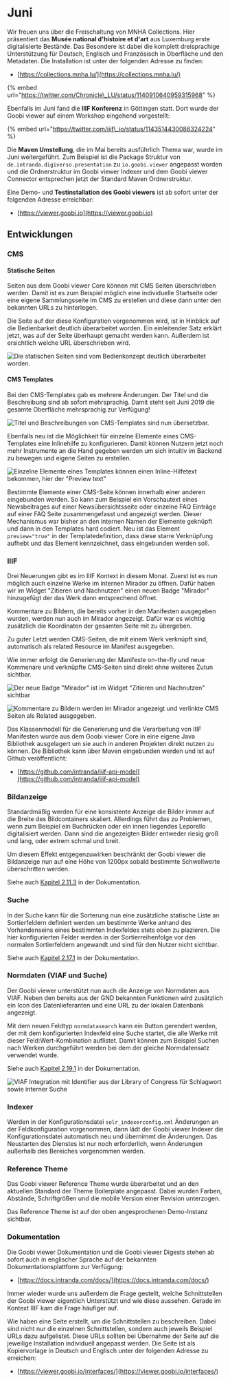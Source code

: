 # Juni

Wir freuen uns über die Freischaltung von MNHA Collections. Hier präsentiert das **Musée national d'histoire et d'art** aus Luxemburg erste digitalisierte Bestände. Das Besondere ist dabei die komplett dreisprachige Unterstützung für Deutsch, Englisch und Französisch in Oberfläche und den Metadaten. Die Installation ist unter der folgenden Adresse zu finden: 

* [https://collections.mnha.lu/](https://collections.mnha.lu/)

{% embed url="https://twitter.com/Chronicle\_LU/status/1140910640959315968" %}

Ebenfalls im Juni fand die **IIIF Konferenz** in Göttingen statt. Dort wurde der Goobi viewer auf einem Workshop eingehend vorgestellt:

{% embed url="https://twitter.com/iiif\_io/status/1143514430086324224" %}

Die **Maven Umstellung**, die im Mai bereits ausführlich Thema war, wurde im Juni weitergeführt. Zum Beispiel ist die Package Struktur von `de.intranda.digiverso.presentation` zu `io.goobi.viewer` angepasst worden und die Ordnerstruktur im Goobi viewer Indexer und dem Goobi viewer Connector entsprechen jetzt der Standard Maven Ordnerstruktur.

Eine Demo- und **Testinstallation des Goobi viewers** ist ab sofort unter der folgenden Adresse erreichbar:

* [https://viewer.goobi.io](https://viewer.goobi.io)

## Entwicklungen

### CMS

#### Statische Seiten

Seiten aus dem Goobi viewer Core können mit CMS Seiten überschrieben werden. Damit ist es zum Beispiel möglich eine individuelle Startseite oder eine eigene Sammlungsseite im CMS zu erstellen und diese dann unter den bekannten URLs zu hinterlegen.

Die Seite auf der diese Konfiguration vorgenommen wird, ist in Hinblick auf die Bedienbarkeit deutlich überarbeitet worden. Ein einleitender Satz erklärt jetzt, was auf der Seite überhaupt gemacht werden kann. Außerdem ist ersichtlich welche URL überschrieben wird.

![Die statischen Seiten sind vom Bedienkonzept deutlich &#xFC;berarbeitet worden.](../.gitbook/assets/2019-06-1.png)

#### CMS Templates

Bei den CMS-Templates gab es mehrere Änderungen. Der Titel und die Beschreibung sind ab sofort mehrsprachig. Damit steht seit Juni 2019 die gesamte Oberfläche mehrsprachig zur Verfügung!

![Titel und Beschreibungen von CMS-Templates sind nun &#xFC;bersetzbar.](../.gitbook/assets/2019-06-2.png)

Ebenfalls neu ist die Möglichkeit für einzelne Elemente eines CMS-Templates eine Inlinehilfe zu konfigurieren. Damit können Nutzern jetzt noch mehr Instrumente an die Hand gegeben werden um sich intuitiv im Backend zu bewegen und eigene Seiten zu erstellen.

![Einzelne Elemente eines Templates k&#xF6;nnen einen Inline-Hilfetext bekommen, hier der &quot;Preview text&quot;](../.gitbook/assets/2019-06-3.png)

Bestimmte Elemente einer CMS-Seite können innerhalb einer anderen eingebunden werden. So kann zum Beispiel ein Vorschautext eines Newsbeitrages auf einer Newsübersichtsseite oder einzelne FAQ Einträge auf einer FAQ Seite zusammengefasst und angezeigt werden. Dieser Mechanismus war bisher an den internen Namen der Elemente geknüpft und dann in den Templates hard codiert. Neu ist das Element `preview="true"` in der Templatedefinition, dass diese starre Verknüpfung aufhebt und das Element kennzeichnet, dass eingebunden werden soll.

### IIIF

Drei Neuerungen gibt es im IIIF Kontext in diesem Monat. Zuerst ist es nun möglich auch einzelne Werke im internen Mirador zu öffnen. Dafür haben wir im Widget "Zitieren und Nachnutzen" einen neuen Badge "Mirador" hinzugefügt der das Werk dann entsprechend öffnet.

Kommentare zu Bildern, die bereits vorher in den Manifesten ausgegeben wurden, werden nun auch im Mirador angezeigt. Dafür war es wichtig zusätzlich die Koordinaten der gesamten Seite mit zu übergeben.

Zu guter Letzt werden CMS-Seiten, die mit einem Werk verknüpft sind, automatisch als related Resource im Manifest ausgegeben.

Wie immer erfolgt die Generierung der Manifeste on-the-fly und neue Kommenare und verknüpfte CMS-Seiten sind direkt ohne weiteres Zutun sichtbar.

![Der neue Badge &quot;Mirador&quot; ist im Widget &quot;Zitieren und Nachnutzen&quot; sichtbar](../.gitbook/assets/2019-06-4.png)

![Kommentare zu Bildern werden im Mirador angezeigt und verlinkte CMS Seiten als Related ausgegeben.](../.gitbook/assets/2019-06-5.png)

Das Klassenmodell für die Generierung und die Verarbeitung von IIIF Manifesten wurde aus dem Goobi viewer Core in eine eigene Java Bibliothek ausgelagert um sie auch in anderen Projekten direkt nutzen zu können. Die Bibliothek kann über Maven eingebunden werden und ist auf Github veröffentlicht: 

* [https://github.com/intranda/iiif-api-model](https://github.com/intranda/iiif-api-model)

### Bildanzeige

Standardmäßig werden für eine konsistente Anzeige die Bilder immer auf die Breite des Bildcontainers skaliert. Allerdings führt das zu Problemen, wenn zum Beispiel ein Buchrücken oder ein innen liegendes Leporello digitalisiert werden. Dann sind die angezeigten Bilder entweder riesig groß und lang, oder extrem schmal und breit.

Um diesem Effekt entgegenzuwirken beschränkt der Goobi viewer die Bildanzeige nun auf eine Höhe von 1200px sobald bestimmte Schwellwerte überschritten werden.

Siehe auch [Kapitel 2.11.3](https://docs.intranda.com/goobi-viewer-de/2/2.11/2.11.3) in der Dokumentation.

### Suche

In der Suche kann für die Sorterung nun eine zusätzliche statische Liste an Sortierfeldern definiert werden um bestimmte Werke anhand des Vorhandenseins eines bestimmten Indexfeldes stets oben zu plazieren. Die hier konfigurierten Felder werden in der Sortierreihenfolge vor den normalen Sortierfeldern angewandt und sind für den Nutzer nicht sichtbar.

Siehe auch [Kapitel 2.17.1](https://docs.intranda.com/goobi-viewer-de/2/2.17/2.17.1) in der Dokumentation.

### Normdaten \(VIAF und Suche\)

Der Goobi viewer unterstützt nun auch die Anzeige von Normdaten aus VIAF. Neben den bereits aus der GND bekannten Funktionen wird zusätzlich ein Icon des Datenlieferanten und eine URL zu der lokalen Datenbank angezeigt.

Mit dem neuen Feldtyp `normdatasearch` kann ein Button gerendert werden, der mit dem konfigurierten Indexfeld eine Suche startet, die alle Werke mit dieser Feld:Wert-Kombination auflistet. Damit können zum Beispiel Suchen nach Werken durchgeführt werden bei dem der gleiche Normdatensatz verwendet wurde.

Siehe auch [Kapitel 2.19.1](https://docs.intranda.com/goobi-viewer-de/2/2.19/2.19.1) in der Dokumentation.

![VIAF Integration mit Identifier aus der Library of Congress f&#xFC;r Schlagwort sowie interner Suche](../.gitbook/assets/2019-06-6.png)

### Indexer

Werden in der Konfigurationsdatei `solr_indexerconfig.xml` Änderungen an der Feldkonfiguration vorgenommen, dann lädt der Goobi viewer Indexer die Konfigurationsdatei automatisch neu und übernimmt die Änderungen. Das Neustarten des Dienstes ist nur noch erforderlich, wenn Änderungen außerhalb des  Bereiches vorgenommen werden.

### Reference Theme

Das Goobi viewer Reference Theme wurde überarbeitet und an den aktuellen Standard der Theme Boilerplate angepasst. Dabei wurden Farben, Abstände, Schriftgrößen und die mobile Version einer Revision unterzogen.

Das Reference Theme ist auf der oben angesprochenen Demo-Instanz sichtbar.

### Dokumentation

Die Goobi viewer Dokumentation und die Goobi viewer Digests stehen ab sofort auch in englischer Sprache auf der bekannten Dokumentationsplattform zur Verfügung:

* [https://docs.intranda.com/docs/](https://docs.intranda.com/docs/)

Immer wieder wurde uns außerdem die Frage gestellt, welche Schnittstellen der Goobi viewer eigentlich Unterstützt und wie diese aussehen. Gerade im Kontext IIIF kam die Frage häufiger auf.

Wie haben eine Seite erstellt, um die Schnittstellen zu beschreiben. Dabei sind nicht nur die einzelnen Schnittstellen, sondern auch jeweils Beispiel URLs dazu aufgelistet. Diese URLs sollten bei Übernahme der Seite auf die jeweilige Installation individuell angepasst werden. Die Seite ist als Kopiervorlage in Deutsch und Englisch unter der folgenden Adresse zu erreichen:

* [https://viewer.goobi.io/interfaces/](https://viewer.goobi.io/interfaces/)

